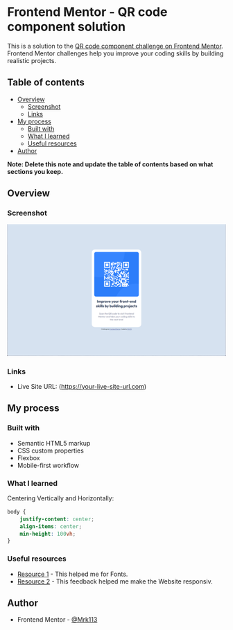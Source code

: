 # Frontend Mentor - QR code component solution

This is a solution to the [QR code component challenge on Frontend Mentor](https://www.frontendmentor.io/challenges/qr-code-component-iux_sIO_H). Frontend Mentor challenges help you improve your coding skills by building realistic projects. 

## Table of contents

- [Overview](#overview)
  - [Screenshot](#screenshot)
  - [Links](#links)
- [My process](#my-process)
  - [Built with](#built-with)
  - [What I learned](#what-i-learned)
  - [Useful resources](#useful-resources)
- [Author](#author)

**Note: Delete this note and update the table of contents based on what sections you keep.**

## Overview

### Screenshot

![](./images/screenshot.png)

### Links

- Live Site URL: (https://your-live-site-url.com)

## My process

### Built with

- Semantic HTML5 markup
- CSS custom properties
- Flexbox
- Mobile-first workflow

### What I learned

Centering Vertically and Horizontally:

```css
body {
    justify-content: center;
    align-items: center;
    min-height: 100vh;
}
```

### Useful resources

- [Resource 1](https://fonts.google.com/) - This helped me for Fonts.
- [Resource 2](https://www.frontendmentor.io/home?tab=feedback) - This feedback helped me 
make the Website responsiv.

## Author

- Frontend Mentor - [@Mrk113](https://www.frontendmentor.io/profile/Mrk113)
